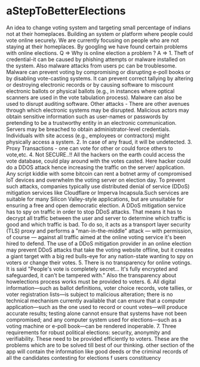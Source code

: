 # aStepToBetterElections
An idea to change voting system and targeting small percentage of indians not at their homeplaces.
Building an system or platform where people could vote online securely. We are currently focusing on people who are not staying at their homeplaces.
By googling we have found certain problems with online elections. 
Q => Why is online election a problem ?
A => 1. Theft of credential-it can be caused by phishing attempts or malware installed on the
system. Also malware attacks from users pc can be troublesome. Malware can prevent voting
by compromising or disrupting e-poll books or by disabling vote-casting systems. It can prevent
correct tallying by altering or destroying electronic records or by causing software to miscount
electronic ballots or physical ballots (e.g., in instances where optical scanners are used in the
vote tabulation process). Malware can also be used to disrupt auditing software. Other attacks -
There are other avenues through which electronic systems may be disrupted. Malicious actors
may obtain sensitive information such as user-names or passwords by pretending to be a
trustworthy entity in an electronic communication. Servers may be breached to obtain
administrator-level credentials. Individuals with site access (e.g., employees or contractors)
might physically access a system.
2. In case of any fraud, it will be undetected.
3. Proxy Transactions - one can vote for other or could force others to vote,etc.
4. Not SECURE..!! All the hackers on the earth could access the vote database, could play
around with the votes casted. Here hacker could do a DDOS attack hence increasing the traffic
on the server/ application. Any script kiddie with some bitcoin can rent a botnet army of
compromised IoT devices and overwhelm the voting server on election day. To prevent such
attacks, companies typically use distributed denial of service (DDoS) mitigation services like
Cloudflare or Imperva Incapsula.Such services are suitable for many Silicon Valley-style
applications, but are unsuitable for ensuring a free and open democratic election. A DDoS
mitigation service has to spy on traffic in order to stop DDoS attacks. That means it has to
decrypt all traffic between the user and server to determine which traffic is good and which
traffic is bad. To do so, it acts as a transport layer security (TLS) proxy and performs a
"man-in-the-middle" attack — with permission, of course — against all traffic aimed at the online
voting service it's been hired to defend.
The use of a DDoS mitigation provider in an online election may prevent DDoS attacks that take
the voting website offline, but it creates a giant target with a big red bulls-eye for any
nation-state wanting to spy on voters or change their votes.
5. There is no transparency for online votings. It is said "People's vote is completely secret... It's
fully encrypted and safeguarded, it can't be tampered with." Also the transparency about howelections process works must be provided to voters.
6. All digital information—such as ballot definitions, voter choice records, vote tallies, or voter
registration lists—is subject to malicious alteration;
there is no technical mechanism currently available that can ensure that a computer
application—such as the one used to record or count votes—will produce accurate results;
testing alone cannot ensure that systems have not been compromised; and
any computer system used for elections—such as a voting machine or e-poll book—can be
rendered inoperable.
7. Three requirements for robust political elections: security, anonymity and verifiability. These
need to be provided efficiently to voters. 
These are the problems which are to be solved till best of our thinking.
other section of the app will contain the information like good deeds or the criminal records of all the candidates contesting for elections f users constituency
